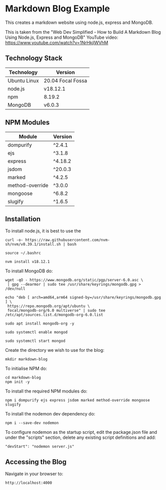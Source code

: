 # Markdown Blog Example

This creates a markdown website using node.js, express and MongoDB.

This is taken from the "Web Dev Simplified - How to Build A Markdown Blog Using Node.js, Express and MongoDB" YouTube video: https://www.youtube.com/watch?v=1NrHkjlWVhM

## Technology Stack

| Technology | Version |
|------------|---------|
| Ubuntu Linux | 20.04 Focal Fossa |
| node.js | v18.12.1 |
| npm | 8.19.2 |
| MongoDB | v6.0.3 |

## NPM Modules

| Module | Version |
|--------|---------|
| dompurify | ^2.4.1 |
| ejs | ^3.1.8 |
| express | ^4.18.2 |
| jsdom | ^20.0.3 |
| marked | ^4.2.5 |
| method-override | ^3.0.0 |
| mongoose | ^6.8.2 |
| slugify | ^1.6.5 |

## Installation

To install node.js, it is best to use the 

    curl -o- https://raw.githubusercontent.com/nvm-sh/nvm/v0.39.1/install.sh | bash

    source ~/.bashrc

    nvm install v18.12.1

To install MongoDB do:

    wget -qO - https://www.mongodb.org/static/pgp/server-6.0.asc \
     | gpg --dearmor | sudo tee /usr/share/keyrings/mongodb.gpg > /dev/null

    echo "deb [ arch=amd64,arm64 signed-by=/usr/share/keyrings/mongodb.gpg ] \
     https://repo.mongodb.org/apt/ubuntu \
     focal/mongodb-org/6.0 multiverse" | sudo tee /etc/apt/sources.list.d/mongodb-org-6.0.list

    sudo apt install mongodb-org -y

    sudo systemctl enable mongod

    sudo systemctl start mongod

Create the directory we wish to use for the blog:

    mkdir markdown-blog

To initialise NPM do:

    cd markdown-blog
    npm init -y

To install the required NPM modules do:

    npm i dompurify	ejs	express	jsdom marked method-override mongoose slugify

To install the nodemon dev dependency do:

    npm i --save-dev nodemon

To configure nodemon as the startup script, edit the package.json file and under the "scripts" section, delete any existing script definitions and add:

    "devStart": "nodemon server.js"

## Accessing the Blog

Navigate in your browser to:

    http://localhost:4000
